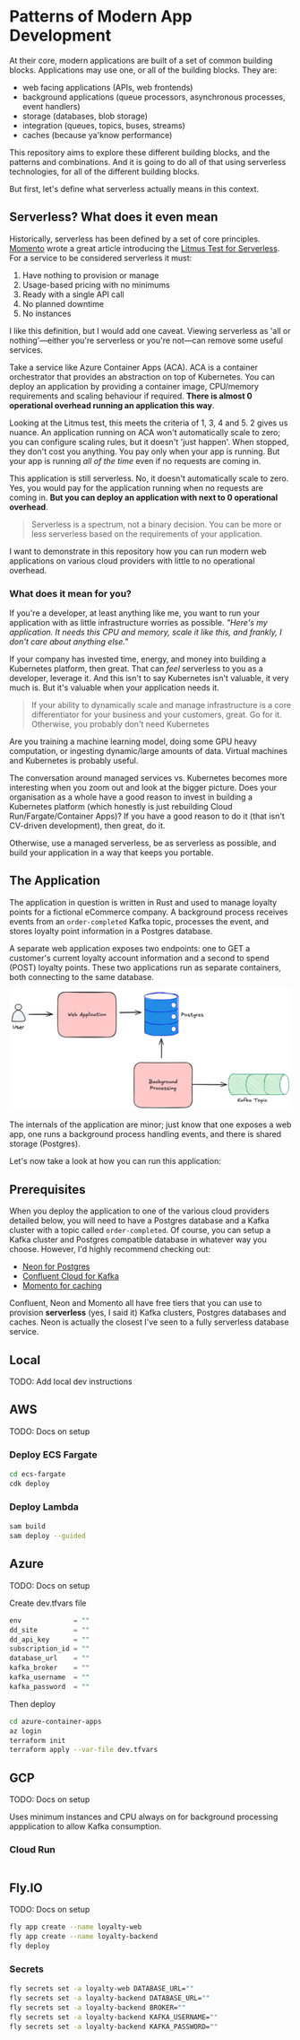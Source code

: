 # Patterns of Modern App Development

At their core, modern applications are built of a set of common building blocks. Applications may use one, or all of the building blocks. They are:

- web facing applications (APIs, web frontends)
- background applications (queue processors, asynchronous processes, event handlers)
- storage (databases, blob storage)
- integration (queues, topics, buses, streams)
- caches (because ya'know performance)

This repository aims to explore these different building blocks, and the patterns and combinations. And it is going to do all of that using serverless technologies, for all of the different building blocks.

But first, let's define what serverless actually means in this context.

## Serverless? What does it even mean

Historically, serverless has been defined by a set of core principles. [Momento](https://gomomento.com) wrote a great article introducing the [Litmus Test for Serverless](https://www.gomomento.com/blog/fighting-off-fake-serverless-bandits-with-the-true-definition-of-serverless/). For a service to be considered serverless it must:

1. Have nothing to provision or manage
2. Usage-based pricing with no minimums
3. Ready with a single API call
4. No planned downtime
5. No instances

I like this definition, but I would add one caveat. Viewing serverless as 'all or nothing'—either you're serverless or you're not—can remove some useful services.

Take a service like Azure Container Apps (ACA). ACA is a container orchestrator that provides an abstraction on top of Kubernetes. You can deploy an application by providing a container image, CPU/memory requirements and scaling behaviour if required. **There is almost 0 operational overhead running an application this way**.

Looking at the Litmus test, this meets the criteria of 1, 3, 4 and 5. 2 gives us nuance. An application running on ACA won't automatically scale to zero; you can configure scaling rules, but it doesn't 'just happen'. When stopped, they don't cost you anything. You pay only when your app is running. But your app is running *all of the time* even if no requests are coming in. 

This application is still serverless. No, it doesn't automatically scale to zero. Yes, you would pay for the application running when no requests are coming in. **But you can deploy an application with next to 0 operational overhead**.

> Serverless is a spectrum, not a binary decision. You can be more or less serverless based on the requirements of your application.

I want to demonstrate in this repository how you can run modern web applications on various cloud providers with little to no operational overhead.

### What does it mean for you?

If you're a developer, at least anything like me, you want to run your application with as little infrastructure worries as possible. *"Here's my application. It needs this CPU and memory, scale it like this, and frankly, I don't care about anything else."*

If your company has invested time, energy, and money into building a Kubernetes platform, then great. That can *feel* serverless to you as a developer, leverage it. And this isn't to say Kubernetes isn't valuable, it very much is. But it's valuable when your application needs it. 

> If your ability to dynamically scale and manage infrastructure is a core differentiator for your business and your customers, great. Go for it. Otherwise, you probably don't need Kubernetes

Are you training a machine learning model, doing some GPU heavy computation, or ingesting dynamic/large amounts of data. Virtual machines and Kubernetes is probably useful.

The conversation around managed services vs. Kubernetes becomes more interesting when you zoom out and look at the bigger picture. Does your organisation as a whole have a good reason to invest in building a Kubernetes platform (which honestly is just rebuilding Cloud Run/Fargate/Container Apps)? If you have a good reason to do it (that isn't CV-driven development), then great, do it. 

Otherwise, use a managed serverless, be as serverless as possible, and build your application in a way that keeps you portable.

## The Application

The application in question is written in Rust and used to manage loyalty points for a fictional eCommerce company. A background process receives events from an `order-completed` Kafka topic, processes the event, and stores loyalty point information in a Postgres database.

A separate web application exposes two endpoints: one to GET a customer's current loyalty account information and a second to spend (POST) loyalty points. These two applications run as separate containers, both connecting to the same database.

![Architecture Diagram](assets/arch-diagram.png)

The internals of the application are minor; just know that one exposes a web app, one runs a background process handling events, and there is shared storage (Postgres).

Let's now take a look at how you can run this application:

## Prerequisites

When you deploy the application to one of the various cloud providers detailed below, you will need to have a Postgres database and a Kafka cluster with a topic called `order-completed`. Of course, you can setup a Kafka cluster and Postgres compatible database in whatever way you choose. However, I'd highly recommend checking out:

- [Neon for Postgres](https://neon.tech/)
- [Confluent Cloud for Kafka](https://www.confluent.io/)
- [Momento for caching](https://www.gomomento.com/)

Confluent, Neon and Momento all have free tiers that you can use to provision **serverless** (yes, I said it) Kafka clusters, Postgres databases and caches. Neon is actually the closest I've seen to a fully serverless database service.

## Local

TODO: Add local dev instructions

## AWS

TODO: Docs on setup

### Deploy ECS Fargate

```sh
cd ecs-fargate
cdk deploy
```

### Deploy Lambda

```sh
sam build
sam deploy --guided
```

## Azure

TODO: Docs on setup

Create dev.tfvars file

```tf
env             = ""
dd_site         = ""
dd_api_key      = ""
subscription_id = ""
database_url    = ""
kafka_broker    = ""
kafka_username  = ""
kafka_password  = ""
```

Then deploy

```sh
cd azure-container-apps
az login
terraform init
terraform apply --var-file dev.tfvars
```

## GCP

TODO: Docs on setup

Uses minimum instances and CPU always on for background processing appplication to allow Kafka consumption.

### Cloud Run

```sh

```

## Fly.IO

TODO: Docs on setup

```sh
fly app create --name loyalty-web
fly app create --name loyalty-backend
fly deploy
```

### Secrets

```sh
fly secrets set -a loyalty-web DATABASE_URL=""
fly secrets set -a loyalty-backend DATABASE_URL=""
fly secrets set -a loyalty-backend BROKER=""
fly secrets set -a loyalty-backend KAFKA_USERNAME=""
fly secrets set -a loyalty-backend KAFKA_PASSWORD=""
```
